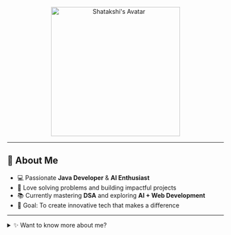 <!-- Profile Image -->
<p align="center">
  <img src="https://github.com/Shatakshi0216/Shatakshi0216/blob/main/Gemini_Generated_Image_psc2qupsc2qupsc2.png" alt="Shatakshi's Avatar" width="300px">
</p>

---

## 💫 About Me
- 💻 Passionate **Java Developer** & **AI Enthusiast**
- 🚀 Love solving problems and building impactful projects
- 📚 Currently mastering **DSA** and exploring **AI + Web Development**
- 🎯 Goal: To create innovative tech that makes a difference

---

<details>
<summary>✨ Want to know more about me?</summary>

---

<details>
<summary>📂 My Projects</summary>

- **[KrishiMitra AI](https://github.com/Shatakshi0216/KrishiMitra-AI)** – AI assistant for small farmers with weather and pest detection features.  
- **[Breast Cancer Detector](https://github.com/Shatakshi0216/breast-cancer-detector)** – 98.7% accuracy SVM model with interactive dashboard.  
- **[Calories Burned Prediction](https://github.com/Shatakshi0216/calories-burned-prediction)** – XGBoost regression model for fitness tracking.  
- **[DSA Solutions](https://github.com/Shatakshi0216/DSA)** – My collection of Java-based DSA problems and solutions.

</details>

---

<details>
<summary>📜 Certifications</summary>

- **IBM AI & Generative AI Specialization**  
- **Google Cloud – Cloud Computing & GenAI Foundations**  
- **VOIS – Machine Learning Foundations**

</details>

---

<details>
<summary>🏆 Achievements</summary>

- Solved **300+ DSA problems** across LeetCode, Coding Ninja, HackerRank  
- Achieved **Global Rank 6280** (Codolio) and **1184 rating** (CodeChef)  
- Maintained **150+ GitHub contributions** in the last year

</details>

---

<details>
<summary>📬 Contact</summary>

- 📧 Email: **[shatakshitiwari021@gmail.com](mailto:shatakshitiwari021@gmail.com)**  
- 💼 LinkedIn: **[Shatakshi Tiwari](https://www.linkedin.com/in/shatakshitiwari017/)**  
- 🐙 GitHub: **[Shatakshi0216](https://github.com/Shatakshi0216)**  

</details>

</details>
